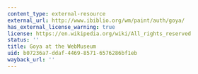 ```yaml
---
content_type: external-resource
external_url: http://www.ibiblio.org/wm/paint/auth/goya/
has_external_license_warning: true
license: https://en.wikipedia.org/wiki/All_rights_reserved
status: ''
title: Goya at the WebMuseum
uid: b07236a7-ddaf-4469-8571-6576286bf1eb
wayback_url: ''
---
```

